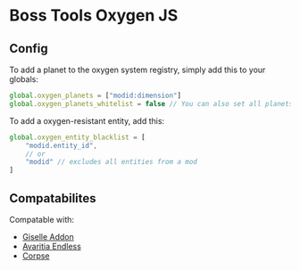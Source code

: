 # Boss Tools Oxygen JS

## Config

To add a planet to the oxygen system registry, simply add this to your globals:

```js
global.oxygen_planets = ["modid:dimension"]
global.oxygen_planets_whitelist = false // You can also set all planets to require oxygen except certain ones
```

To add a oxygen-resistant entity, add this:

```js
global.oxygen_entity_blacklist = [
    "modid.entity_id",
    // or
    "modid" // excludes all entities from a mod
]
```

## Compatabilites

Compatable with:

* [Giselle Addon](https://www.curseforge.com/minecraft/mc-mods/space-bosstools-giselle-addon)
* [Avaritia Endless](https://www.curseforge.com/minecraft/mc-mods/avaritia-endless)
* [Corpse](https://www.curseforge.com/minecraft/mc-mods/corpse)
